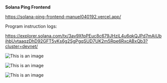 **Solana Ping Frontend**

https://solana-ping-frontend-manuel040192.vercel.app/

Program instruction logs:

https://explorer.solana.com/tx/3av9XfpPEuc8c679JHziL4u6qkQJPd7mAiUbihbUvtaaqzDhD92GFT5vKs6g2SgPgqSUD7UK2m5Rpe6RxcABxQb3?cluster=devnet/

![This is an image](https://i.postimg.cc/DzJytSZc/Approve-transaction.png)

![This is an image](https://i.postimg.cc/tgKCy9nG/Console.png)

![This is an image](https://i.postimg.cc/nzqVhNqj/Program-instruction-logs.png)
